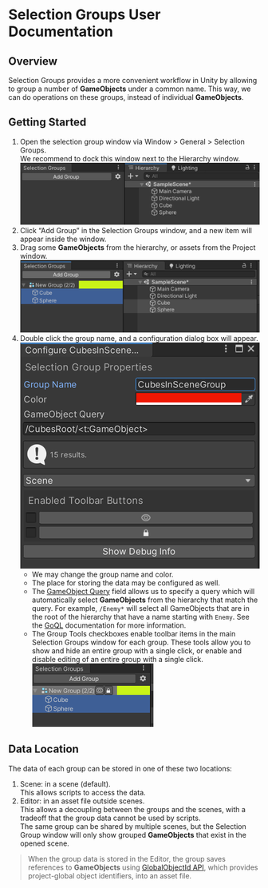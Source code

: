 # Selection Groups User Documentation


## Overview

Selection Groups provides a more convenient workflow in Unity by 
allowing to group a number of **GameObjects** under a common name.
This way, we can do operations on these groups, 
instead of individual **GameObjects**.

## Getting Started

1. Open the selection group window via Window > General > Selection Groups.  
   We recommend to dock this window next to the Hierarchy window.   
   ![](images/SelectionGroupsWindow.png)
1. Click “Add Group” in the Selection Groups window, and a new item will appear inside the window.   
1. Drag some **GameObjects** from the hierarchy, or assets from the Project window. 
   ![](images/SelectionGroupMembers.png)
1. Double click the group name, and a configuration dialog box will appear.   
   ![](images/SelectionGroupConfiguration.png)
   * We may change the group name and color.
   * The place for storing the data may be configured as well.
   * The [GameObject Query](goql.md) field allows us to specify a query 
     which will automatically select **GameObjects** from the hierarchy that match the query. 
     For example, `/Enemy*` will select all GameObjects that are in the root of the hierarchy 
     that have a name starting with `Enemy`. 
     See the [GoQL](goql.md) documentation for more information.
   * The Group Tools checkboxes enable toolbar items in the main Selection Groups window for each group. 
     These tools allow you to show and hide an entire group with a single click, 
     or enable and disable editing of an entire group with a single click.   
     ![](images/SelectionGroupTools.png)

## Data Location

The data of each group can be stored in one of these two locations:
1. Scene: in a scene (default).  
   This allows scripts to access the data.
2. Editor: in an asset file outside scenes.  
   This allows a decoupling between the groups and the scenes, with a tradeoff 
   that the group data cannot be used by scripts.  
   The same group can be shared by multiple scenes, 
   but the Selection Group window will only show grouped **GameObjects** that exist in the opened scene.

> When the group data is stored in the Editor, the group saves references to **GameObjects** using 
> [GlobalObjectId API](https://docs.unity3d.com/ScriptReference/GlobalObjectId.html),
> which provides project-global object identifiers, into an asset file.


